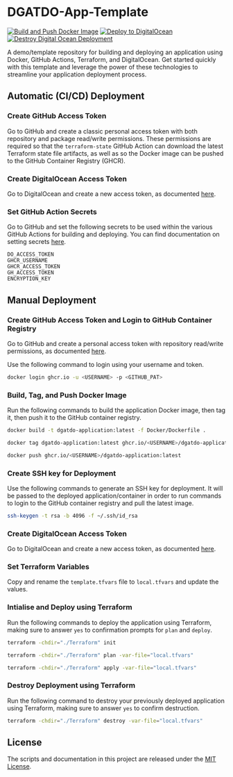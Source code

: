 # DGATDO-App-Template

[![Build and Push Docker Image](https://github.com/BadgerHobbs/DGATDO-App-Template/actions/workflows/build-and-push-docker-image.yaml/badge.svg)](https://github.com/BadgerHobbs/DGATDO-App-Template/actions/workflows/build-and-push-docker-image.yaml) [![Deploy to DigitalOcean](https://github.com/BadgerHobbs/DGATDO-App-Template/actions/workflows/deploy-to-digital-ocean.yaml/badge.svg)](https://github.com/BadgerHobbs/DGATDO-App-Template/actions/workflows/deploy-to-digital-ocean.yaml) [![Destroy Digital Ocean Deployment](https://github.com/BadgerHobbs/DGATDO-App-Template/actions/workflows/deploy-to-digital-ocean.yaml/badge.svg)](https://github.com/BadgerHobbs/DGATDO-App-Template/actions/workflows/destroy-digital-ocean-deployment.yaml)

A demo/template repository for building and deploying an application using Docker, GitHub Actions, Terraform, and DigitalOcean. Get started quickly with this template and leverage the power of these technologies to streamline your application deployment process.

## Automatic (CI/CD) Deployment

### Create GitHub Access Token

Go to GitHub and create a classic personal access token with both repository and package read/write permissions. These permissions are required so that the `terraform-state` GitHub Action can download the latest Terraform state file artifacts, as well as so the Docker image can be pushed to the GitHub Container Registry (GHCR).

### Create DigitalOcean Access Token

Go to DigitalOcean and create a new access token, as documented [here](https://docs.digitalocean.com/reference/api/create-personal-access-token/).

### Set GitHub Action Secrets

Go to GitHub and set the following secrets to be used within the various GitHub Actions for building and deploying. You can find documentation on setting secrets [here](https://docs.github.com/en/actions/security-guides/encrypted-secrets).

```
DO_ACCESS_TOKEN
GHCR_USERNAME
GHCR_ACCESS_TOKEN
GH_ACCESS_TOKEN
ENCRYPTION_KEY
```

## Manual Deployment

### Create GitHub Access Token and Login to GitHub Container Registry

Go to GitHub and create a personal access token with repository read/write permissions, as documented [here](https://docs.github.com/en/packages/working-with-a-github-packages-registry/working-with-the-container-registry).

Use the following command to login using your username and token.

```bash
docker login ghcr.io -u <USERNAME> -p <GITHUB_PAT>
```

### Build, Tag, and Push Docker Image

Run the following commands to build the application Docker image, then tag it, then push it to the GitHub container registry.

```bash
docker build -t dgatdo-application:latest -f Docker/Dockerfile .
```

```bash
docker tag dgatdo-application:latest ghcr.io/<USERNAME>/dgatdo-application:latest
```

```bash
docker push ghcr.io/<USERNAME>/dgatdo-application:latest
```

### Create SSH key for Deployment

Use the following commands to generate an SSH key for deployment. It will be passed to the deployed application/container in order to run commands to login to the GitHub container registry and pull the latest image.

```bash
ssh-keygen -t rsa -b 4096 -f ~/.ssh/id_rsa
```

### Create DigitalOcean Access Token

Go to DigitalOcean and create a new access token, as documented [here](https://docs.digitalocean.com/reference/api/create-personal-access-token/).

### Set Terraform Variables

Copy and rename the `template.tfvars` file to `local.tfvars` and update the values.

### Intialise and Deploy using Terraform

Run the following commands to deploy the application using Terraform, making sure to answer `yes` to confirmation prompts for `plan` and `deploy`.

```bash
terraform -chdir="./Terraform" init
```

```bash
terraform -chdir="./Terraform" plan -var-file="local.tfvars"
```

```bash
terraform -chdir="./Terraform" apply -var-file="local.tfvars"
```

### Destroy Deployment using Terraform

Run the following command to destroy your previously deployed application using Terraform, making sure to answer `yes` to confirm destruction.

```bash
terraform -chdir="./Terraform" destroy -var-file="local.tfvars"
```

## License

The scripts and documentation in this project are released under the [MIT License](LICENSE).